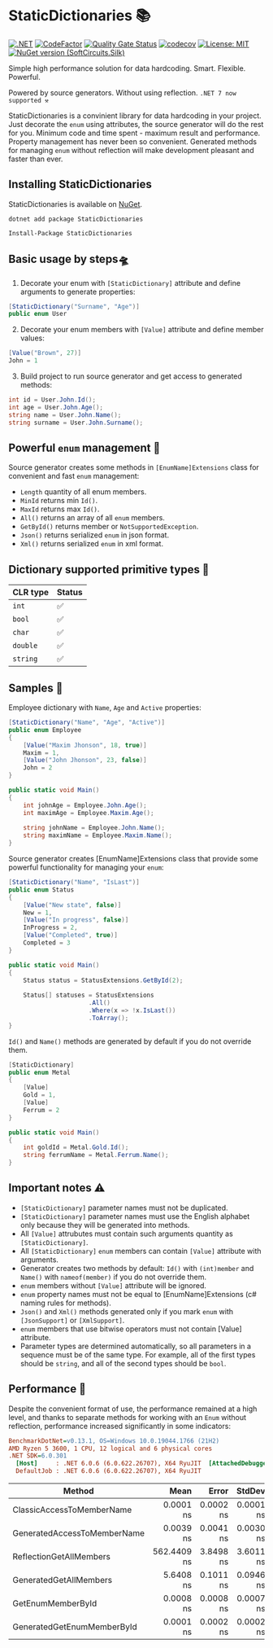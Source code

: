 # StaticDictionaries 📚
[![.NET](https://github.com/MMaximus111/StaticDictionaries/actions/workflows/dotnet.yml/badge.svg?branch=master)](https://github.com/MMaximus111/StaticDictionaries/actions/workflows/dotnet.yml)
[![CodeFactor](https://www.codefactor.io/repository/github/mmaximus111/staticdictionaries/badge)](https://www.codefactor.io/repository/github/mmaximus111/staticdictionaries)
[![Quality Gate Status](https://sonarcloud.io/api/project_badges/measure?project=MMaximus111_StaticDictionaries&metric=alert_status)](https://sonarcloud.io/summary/new_code?id=MMaximus111_StaticDictionaries)
[![codecov](https://codecov.io/gh/MMaximus111/StaticDictionaries/branch/master/graph/badge.svg?token=FAIIC9CRXP)](https://codecov.io/gh/MMaximus111/StaticDictionaries)
[![License: MIT](https://img.shields.io/badge/License-MIT-purple.svg)](https://opensource.org/licenses/MIT)
[![NuGet version (SoftCircuits.Silk)](https://img.shields.io/nuget/v/StaticDictionaries?color=blue&style=plastic?logoHeight=45)](https://www.nuget.org/packages/StaticDictionaries)


Simple high performance solution for data hardcoding.
Smart. Flexible. Powerful.

Powered by source generators. Without using reflection. `.NET 7 now supported ⚒`

StaticDictionaries is a convinient library for data hardcoding in your project.
Just decorate the `enum` using attributes, the source generator will do the rest for you.
Minimum code and time spent - maximum result and performance. Property management has never been so convenient.
Generated methods for managing `enum` without reflection will make development pleasant and faster than ever.

## Installing StaticDictionaries

StaticDictionaries is available on [NuGet](https://www.nuget.org/packages/StaticDictionaries).

```
dotnet add package StaticDictionaries

Install-Package StaticDictionaries
```
## Basic usage by steps🛸
1. Decorate your enum with `[StaticDictionary]` attribute and define arguments to generate properties:
```csharp
[StaticDictionary("Surname", "Age")]
public enum User
```

2. Decorate your enum members with `[Value]` attribute and define member values:
```csharp
[Value("Brown", 27)]
John = 1
```

3. Build project to run source generator and get access to generated methods:
```csharp
int id = User.John.Id();
int age = User.John.Age();
string name = User.John.Name();
string surname = User.John.Surname();
```

## Powerful `enum` management 🦾

Source generator creates some methods in `[EnumName]Extensions` class for convenient and fast `enum` management:

* `Length` quantity of all enum members.
* `MinId` returns min `Id()`.
* `MaxId` returns max `Id()`.
* `All()` returns an array of all `enum` members.
* `GetById()` returns member or `NotSupportedException`.
* `Json()` returns serialized `enum` in json format.
* `Xml()` returns serialized `enum` in xml format.

## Dictionary supported primitive types 🗿

|  CLR type  | Status | 
|------------|-------|
| `int`   |✅|
| `bool`   |✅|
| `char`   |✅|
| `double`   |✅|
| `string`   |✅|

## Samples 🤝

Employee dictionary with `Name`, `Age` and `Active` properties:
```csharp
[StaticDictionary("Name", "Age", "Active")]
public enum Employee
{
    [Value("Maxim Jhonson", 18, true)]
    Maxim = 1,
    [Value("John Jhonson", 23, false)]
    John = 2
}

public static void Main()
{
    int johnAge = Employee.John.Age();
    int maximAge = Employee.Maxim.Age();
    
    string johnName = Employee.John.Name();
    string maximName = Employee.Maxim.Name();
}

```
Source generator creates [EnumName]Extensions class that provide some powerful functionality for managing your `enum`:
```csharp
[StaticDictionary("Name", "IsLast")]
public enum Status
{
    [Value("New state", false)]
    New = 1,
    [Value("In progress", false)]
    InProgress = 2,
    [Value("Completed", true)]
    Completed = 3
}

public static void Main()
{
    Status status = StatusExtensions.GetById(2);
    
    Status[] statuses = StatusExtensions
                      .All()
                      .Where(x => !x.IsLast())
                      .ToArray();
}

```
`Id()` and `Name()` methods are generated by default if you do not override them.
```csharp
[StaticDictionary]
public enum Metal
{
    [Value]
    Gold = 1,
    [Value]
    Ferrum = 2
}

public static void Main()
{
    int goldId = Metal.Gold.Id(); 
    string ferrumName = Metal.Ferrum.Name();
}

```

## Important notes ⚠️

* `[StaticDictionary]` parameter names must not be duplicated.
* `[StaticDictionary]` parameter names must use the English alphabet only because they will be generated into methods.
* All `[Value]` attrubutes must contain such arguments quantity as `[StaticDictionary]`.
* All `[StaticDictionary]` `enum` members can contain `[Value]` attribute with arguments. 
* Generator creates two methods by default: `Id()` with `(int)member` and `Name()` with `nameof(member)` if you do not override them.
* `enum` members without `[Value]` attribute will be ignored.
* `enum` property names must not be equal to [EnumName]Extensions (c# naming rules for methods).
* `Json()` and `Xml()` methods generated only if you mark `enum` with `[JsonSupport]` or `[XmlSupport]`. 
* `enum` members that use bitwise operators must not contain [Value] attribute.
* Parameter types are determined automatically, so all parameters in a sequence must be of the same type.
For example, all of the first types should be `string`, and all of the second types should be `bool`.

## Performance 🚀
Despite the convenient format of use, the performance remained at a high level, and thanks to separate methods for working with an `Enum` without reflection, performance increased significantly in some indicators:
``` ini
BenchmarkDotNet=v0.13.1, OS=Windows 10.0.19044.1766 (21H2)
AMD Ryzen 5 3600, 1 CPU, 12 logical and 6 physical cores
.NET SDK=6.0.301
  [Host]     : .NET 6.0.6 (6.0.622.26707), X64 RyuJIT  [AttachedDebugger]
  DefaultJob : .NET 6.0.6 (6.0.622.26707), X64 RyuJIT
 ```

|                      Method |        Mean |     Error |    StdDev |      Median |
|---------------------------- |------------:|----------:|----------:|------------:|
|   ClassicAccessToMemberName |   0.0001 ns | 0.0002 ns | 0.0001 ns |   0.0001 ns |
| GeneratedAccessToMemberName |   0.0039 ns | 0.0041 ns | 0.0030 ns |   0.0014 ns |
|     ReflectionGetAllMembers | 562.4409 ns | 3.8498 ns | 3.6011 ns | 562.4710 ns |
|      GeneratedGetAllMembers |   5.6408 ns | 0.1011 ns | 0.0946 ns |   5.6575 ns |
|           GetEnumMemberById |   0.0008 ns | 0.0008 ns | 0.0007 ns |   0.0004 ns |
|  GeneratedGetEnumMemberById |   0.0001 ns | 0.0002 ns | 0.0002 ns |   0.0000 ns |

